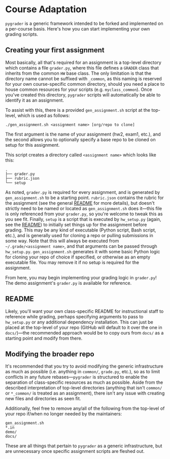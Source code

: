 # Course Adaptation

`pygrader` is a generic framework intended to be forked and implemented on a per-course basis.
Here's how you can start implementing your own grading scripts.

## Creating your first assignment

Most basically, all that's required for an assignment is a top-level directory which contains
a file `grader.py`, where this file defines a `GRADER` class that inherits from the common
`HW` base class. The only limitation is that the directory name cannot be suffixed with
`_common`, as this naming is reserved for your own course-specific common directory, should
you need a place to house common resources for your scripts (e.g. `myclass_common`). Once
you've created this directory, `pygrader` scripts will automatically be able to identify it
as an assignment.

To assist with this, there is a provided `gen_assignment.sh` script at the top-level, which is
used as follows:
```
./gen_assignment.sh <assignment name> [org/repo to clone]
```

The first argument is the name of your assignment (hw2, exam1, etc.), and the second allows
you to optionally specify a base repo to be cloned on setup for this assignment. 

This script creates a directory called `<assignment name>` which looks like this:

```
.
├── grader.py
├── rubric.json
└── setup
```

As noted, `grader.py` is required for every assignment, and is generated by 
`gen_assignment.sh` to be a starting point. `rubric.json` contains the rubric for the
assignment (see the general [README](./README.md) for more details), but doesn't strictly
need to be named or located as `gen_assignment.sh` does it—this file is only referenced
from your `grader.py`, so you're welcome to tweak this as you see fit. Finally, `setup`
is a script that is executed by `hw_setup.py` (again, see the [README](./README.md))
to initially set things up for the assignment before grading. This may be any kind of
executable (Python script, Bash script, etc.), and is generally used for cloning a repo
or pulling submissions in some way. Note that this will always be executed from
`~/.grade/<assignment name>`, and that arguments can be passed through `hw_setup.py`.
`gen_assignment.sh` generates it with some basic Python logic for cloning your repo of
choice if specified, or otherwise as an empty executable file. You may remove it if no
setup is required for the assignment.

From here, you may begin implementing your grading logic in `grader.py`! The demo
assignment's `grader.py` is available for reference.

## README

Likely, you'll want your own class-specific README for instructional staff to reference
while grading, perhaps specifying arguments to pass to `hw_setup.py` or any additional
dependency installation. This can just be placed at the top-level of your repo (GitHub
will default to it over the one in `docs/`)—the recommended approach would be to copy
ours from `docs/` as a starting point and modify from there.

## Modifying the broader repo

It's recommended that you try to avoid modifying the generic infrastructure as much as
possible (i.e. anything in `common/`, `grade.py`, etc.), so as to limit conflicts in
any future rebases—`pygrader` is structured to enable the separation of class-specific
resources as much as possible. Aside from the described interpretation of top-level
directories (anything that isn't `common/` or `*_common/` is treated as an assignment),
there isn't any issue with creating new files and directories as seen fit.

Additionally, feel free to remove any/all of the following from the top-level of your
repo if/when no longer needed by the maintainers:
```
gen_assignment.sh
*.in
demo/
docs/
```

These are all things that pertain to `pygrader` as a generic infrastructure, but are
unnecessary once specific assignment scripts are fleshed out.
